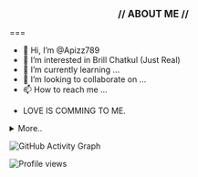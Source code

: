<p align="center"><big><b>// ABOUT ME //</b></big></p>
===

- 👋 Hi, I’m @Apizz789
- 👀 I’m interested in Brill Chatkul (Just Real)
- 🌱 I’m currently learning ...
- 💞️ I’m looking to collaborate on ...
- 📫 How to reach me ...
* LOVE IS COMMING TO ME. 

<details>
  <summary>More..</summary>
  <br>
  <p><i> Apizzz </i><p>

  - I stay at **[Facebook](https://www.facebook.com/nongpluemapirakoulis)** Pls let me know by your name.
  - I want to go travel. ⭐️
  - I like AKB48.
    
    ![GitHub stats](https://github-readme-stats.vercel.app/api?username=Apizz789&show_icons=true&theme=algolia)  

  <br><br>
</details>

![GitHub Activity Graph](https://activity-graph.herokuapp.com/graph?username=Apizz789)  

![Profile views](https://gpvc.arturio.dev/Apizz789)  
